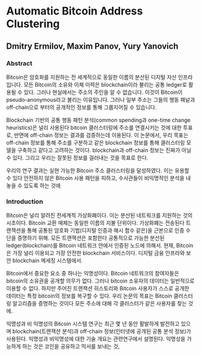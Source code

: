 # Automatic Bitcoin Address Clustering
## Dmitry Ermilov, Maxim Panov, Yury Yanovich

### Abstract
Bitcoin은 암호화를 지원하는 전 세계적으로 동일한 이름의 분산된 디지털 자산 인프라입니다.
모든 Bitcoin의 소유와 이체 이력은 blockchain이라 불리는 공통 ledger로 활용될 수 있다.
그러나 현실에서는 주소의 주인을 알 수 없습니다.
이것이 Bitcoin이 pseudo-anonymous라고 불리는 이유입니다.
그러나 일부 주소는 그들의 행동 패넡과 off-chain으로 부터의 공개적인 정보를 통해 그룹지어질 수 있습니다.

Blockchain 기반의 공통 행동 패턴 분석(common spending과 one-time change heuristics)은 널리 사용된다 bitcoin 클러스터링에 주소를 연결시키는 것에 대한 투표로, 반면에 off-chain 정보는 결과를 검증하는데 이용된다.
이 논문에서, 우리 목표는 off-chain 정보를 통해 주소를 구분하고 같은 blockchain 정보를 통해 클러스터링 모델을 구축하고 같다고 고려하는 것이다.
blockchain과 off-chain 정보는 진짜가 아닐 수 있다. 그리고 우리는 잘못된 정보를 걸러내는 것을 목표로 한다.

우리의 연구 결과는 실현 가능한 Bitcoin 주소 클러스터링을 달성하였다.
이는 유용할 수 있다 안전하지 않은 Bitcoin 사용 패턴을 피하고, 수사관들이 비익명적인 분석을 내놓을 수 있도록 하는 것에

### Introduction
Bitcoin은 널리 알려진 전세계적 가상화폐이다.
이는 분산된 네트워크를 지원하는 것의 시초이다.
Bitcoin 교환 매체는 동일한 이름의 지불 단위이다.
가상화폐는 전송된다 트랜잭션을 통해 공통된 암호화 기법(디지털 인증과 해시 함수 같은)을 근본으로 인증 수단을 증명하기 위해.
모든 트랜잭션은 포함한다 공통적으로 가능한 분산된 ledger(blockchain)를 Bitcoin 네트워크 안에서 인증된 노드에 의해서.
현재, Bitcoin은 가장 널리 이용되고 가장 안전한 blockchain 서비스이다. 디지털 금융 인프라와 보안 blockchain 메세징 시스템에서.

Bitcoin에서 중요한 요소 중 하나는 익명성이다.
Bitcoin 네트워크의 참여자들은 bitcoin의 소유권을 공개할 의무가 없다.
그러나 bitcoin 소유자의 데이터는 일반적으로 이용할 수 없다.
하지만 주어진 트랜잭션 히스토리와 Bitcoin 사용자가 스스로 공개한 데이터는 특정 bitcoin의 정보를 복구할 수 있다.
우리 논문의 목표는 Bitcoin 클러스터링 알고리즘을 증명하는 것이다 모든 주소에 대해 각 클러스터가 같은 사용자를 찾는 것에.

익명성과 비 익명성의 Bitcoin 시스템 연구는 최근 몇 년 동안 활발하게 발전하고 있으며 blockchain(트랜잭션 분석)과 off-chain 정보(인터넷에 공개된 공통 분석 정보)가 사용된다.
익명성과 비익명성에 대한 기술 개요는 관련연구에서 설명된다.
익명성을 가능하게 하는 것은 코인을 공유하고 믹서를 보내는 것, 